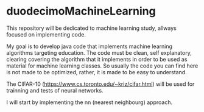 # duodecimoMachineLearning
This repository will be dedicated to machine learning study, allways focused on implementing code.

My goal is to develop java code that implements machine learning algorithms targeting education.
The code must be clean, self explanatory, clearing covering the algorithm that it implements in order 
to be used as material for machine learning classes. So usually the code you can find here is not made to be 
optimized, rather, it is made to be easy to understand.

The CIFAR-10 (https://www.cs.toronto.edu/~kriz/cifar.html) will be used for trainning and tests of neural networks.

I will start by implementing the nn (nearest neighbourg) approach.
